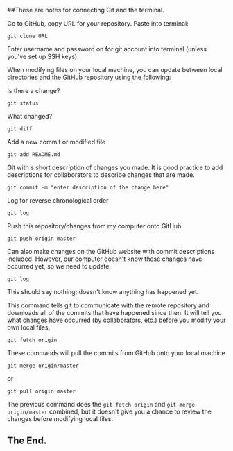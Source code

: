 ##These are notes for connecting Git and the terminal.

Go to GitHub, copy URL for your repository. Paste into terminal:
```
git clone URL
```

Enter username and password on for git account into terminal (unless you've set up SSH keys).


When modifying files on your local machine, you can update between local directories and the GitHub repository using the following:

Is there a change?
```
git status
```

What changed?
```
git diff
```
Add a new commit or modified file
```
git add README.md
```

Git with s short description of changes you made. It is good practice to add descriptions for collaborators to describe changes that are made. 
```
git commit -m "enter description of the change here"
```

Log for reverse chronological order
```
git log
```

Push this repository/changes from my computer onto GitHub
```
git push origin master
```

Can also make changes on the GitHub website with commit descriptions included. However, our computer doesn't know these changes have occurred yet, so we need to update.
```
git log
```
This should say nothing; doesn't know anything has happened yet.


This command tells git to communicate with the remote repository and downloads all of the commits that have happened since then.
It will tell you what changes have occurred (by collaborators, etc.) before you modify your own local files.
```
git fetch origin
```

These commands will pull the commits from GitHub onto your local machine
```
git merge origin/master
```
or
```
git pull origin master
```
The previous command does the `git fetch origin` and `git merge origin/master` combined, but it doesn't give you a chance to review the changes before modifying local files.


## The End.
